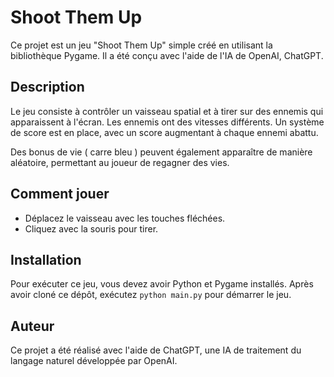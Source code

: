 # Shoot Them Up

Ce projet est un jeu "Shoot Them Up" simple créé en utilisant la bibliothèque Pygame. Il a été conçu avec l'aide de l'IA de OpenAI, ChatGPT.

## Description

Le jeu consiste à contrôler un vaisseau spatial et à tirer sur des ennemis qui apparaissent à l'écran. Les ennemis ont des vitesses différents. Un système de score est en place, avec un score augmentant à chaque ennemi abattu.

Des bonus de vie ( carre bleu ) peuvent également apparaître de manière aléatoire, permettant au joueur de regagner des vies.

## Comment jouer

- Déplacez le vaisseau avec les touches fléchées.
- Cliquez avec la souris pour tirer.

## Installation

Pour exécuter ce jeu, vous devez avoir Python et Pygame installés. Après avoir cloné ce dépôt, exécutez `python main.py` pour démarrer le jeu.

## Auteur

Ce projet a été réalisé avec l'aide de ChatGPT, une IA de traitement du langage naturel développée par OpenAI.
